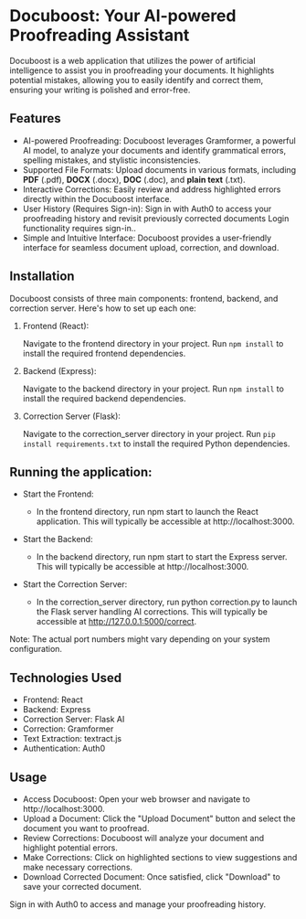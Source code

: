 # Docuboost: Your AI-powered Proofreading Assistant

Docuboost is a web application that utilizes the power of artificial
intelligence to assist you in proofreading your documents. It highlights
potential mistakes, allowing you to easily identify and correct them, ensuring
your writing is polished and error-free.

## Features

- AI-powered Proofreading: Docuboost leverages Gramformer, a powerful AI model,
  to analyze your documents and identify grammatical errors, spelling mistakes,
  and stylistic inconsistencies.
- Supported File Formats: Upload documents in various formats, including **PDF**
  (.pdf), **DOCX** (.docx), **DOC** (.doc), and **plain text** (.txt).
- Interactive Corrections: Easily review and address highlighted errors directly
  within the Docuboost interface.
- User History (Requires Sign-in): Sign in with Auth0 to access your
  proofreading history and revisit previously corrected documents Login
  functionality requires sign-in..
- Simple and Intuitive Interface: Docuboost provides a user-friendly interface
  for seamless document upload, correction, and download.

## Installation

Docuboost consists of three main components: frontend, backend, and correction
server. Here's how to set up each one:

1. Frontend (React):

   Navigate to the frontend directory in your project. Run `npm install` to
   install the required frontend dependencies.

2. Backend (Express):

   Navigate to the backend directory in your project. Run `npm install` to
   install the required backend dependencies.

3. Correction Server (Flask):

   Navigate to the correction_server directory in your project. Run
   `pip install requirements.txt` to install the required Python dependencies.

## Running the application:

- Start the Frontend:

  - In the frontend directory, run npm start to launch the React application.
    This will typically be accessible at http://localhost:3000.

- Start the Backend:

  - In the backend directory, run npm start to start the Express server. This
    will typically be accessible at http://localhost:3000.

- Start the Correction Server:
  - In the correction_server directory, run python correction.py to launch the
    Flask server handling AI corrections. This will typically be accessible at
    http://127.0.0.1:5000/correct.

Note: The actual port numbers might vary depending on your system configuration.

## Technologies Used

- Frontend: React
- Backend: Express
- Correction Server: Flask AI
- Correction: Gramformer
- Text Extraction: textract.js
- Authentication: Auth0

## Usage

- Access Docuboost: Open your web browser and navigate to http://localhost:3000.
- Upload a Document: Click the "Upload Document" button and select the document
  you want to proofread.
- Review Corrections: Docuboost will analyze your document and highlight
  potential errors.
- Make Corrections: Click on highlighted sections to view suggestions and make
  necessary corrections.
- Download Corrected Document: Once satisfied, click "Download" to save your
  corrected document.

Sign in with Auth0 to access and manage your proofreading history.
